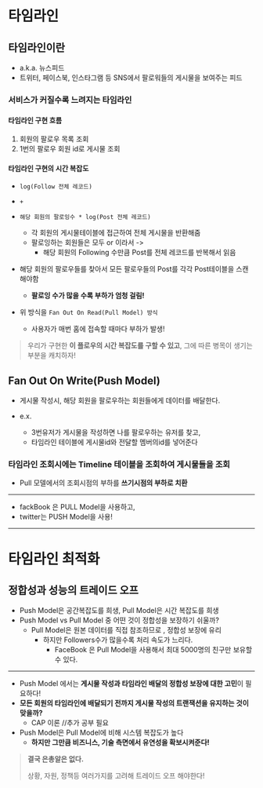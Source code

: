 # 타임라인

## 타임라인이란
- a.k.a. 뉴스피드
- 트위터, 페이스북, 인스타그램 등 SNS에서 팔로워들의 게시물을 보여주는 피드 

### 서비스가 커질수록 느려지는 타임라인

#### 타임라인 구현 흐름 
1. 회원의 팔로우 목록 조회
2. 1번의 팔로우 회원 id로 게시물 조회

#### 타임라인 구현의 시간 복잡도 
- `log(Follow 전체 레코드)`
- `+` 
- `해당 회원의 팔로잉수 * log(Post 전체 레코드)`
  - 각 회원의 게시물테이블에 접근하여 전체 게시물을 반환해줌 
  - 팔로잉하는 회원들은 모두 or 이라서 -> 
    - 해당 회원의 Following 수만큼 Post를 전체 레코드를 반복해서 읽음
  
  
- 해당 회원의 팔로우들를 찾아서 모든 팔로우들의 Post를 각각 Post테이블을 스캔해야함 
  - **팔로잉 수가 많을 수록 부하가 엄청 걸림!**

- 위 방식을 `Fan Out On Read(Pull Model) 방식` 
  - 사용자가 매번 홈에 접속할 때마다 부하가 발생! 
 
>  우리가 구현한 **이 플로우의 시간 복잡도를 구할 수 있고**, 그에 따른 병목이 생기는 부분을 캐치하자!

## Fan Out On Write(Push Model)
- 게시물 작성시, 해당 회원을 팔로우하는 회원들에게 데이터를 배달한다. 

- e.x. 
  - 3번유저가 게시물을 작성하면 나를 팔로우하는 유저를 찾고, 
  - 타임라인 테이블에 게시물id와 전달할 멤버의id를 넣어준다 

### 타임라인 조회시에는 Timeline 테이블을 조회하여 게시물들을 조회 
- Pull 모델에서의 조회시점의 부하를 **쓰기시점의 부하로 치환**

---

- fackBook 은 PULL Model을 사용하고,
- twitter는 PUSH Model을 사용! 


---
# 타임라인 최적화 

## 정합성과 성능의 트레이드 오프
- Push Model은 공간복잡도를 희생, Pull Model은 시간 복잡도를 희생
- Push Model vs Pull Model 중 어떤 것이 정합성을 보장하기 쉬울까?
  - Pull Model은 원본 데이터를 직접 참조하므로 , 정합성 보장에 유리 
    - 하지만 Followers수가 많을수록 처리 속도가 느리다.
      - FaceBook 은 Pull Model을 사용해서 최대 5000명의 친구만 보유할 수 있다.

---
- Push Model 에서는 **게시물 작성과 타임라인 배달의 정합성 보장에 대한 고민**이 필요하다!
- **모든 회원의 타임라인에 배달되기 전까지 게시물 작성의 트랜잭션을 유지하는 것이 맞을까?**
  - CAP 이론 //추가 공부 필요
- Push Model은 Pull Model에 비해 시스템 복잡도가 높다
  - **하지만 그만큼 비즈니스, 기술 측면에서 유연성을 확보시켜준다!**

> **결국 은총알은 없다.**
> 
> 상황, 자원, 정책등 여러가지를 고려해 트레이드 오프 해야한다!